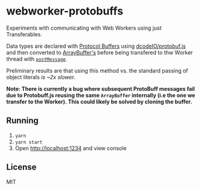# webworker-protobuffs
Experiments with communicating with Web Workers using just Transferables. 

Data types are declared with [Protocol Buffers](https://developers.google.com/protocol-buffers/) using [dcodeIO/protobuf.js](https://github.com/dcodeIO/protobuf.js) and then converted to [ArrayBuffer's](https://developer.mozilla.org/en-US/docs/Web/JavaScript/Reference/Global_Objects/ArrayBuffer) before being transfered to thw Worker thread with [`postMessage`](https://developer.mozilla.org/en-US/docs/Web/API/Worker/postMessage).

Preliminary results are that using this method vs. the standard passing of object literals _is ~2x slower._

**Note: There is currently a bug where subsequent ProtoBuff messages fail due to Protobuff.js reusing the same `ArrayBuffer` internally (i.e the one we transfer to the Worker). This could likely be solved by cloning the buffer.**

## Running

1. `yarn`
1. `yarn start`
1. Open [http://localhost:1234](http://localhost:1234) and view console

## License

MIT
